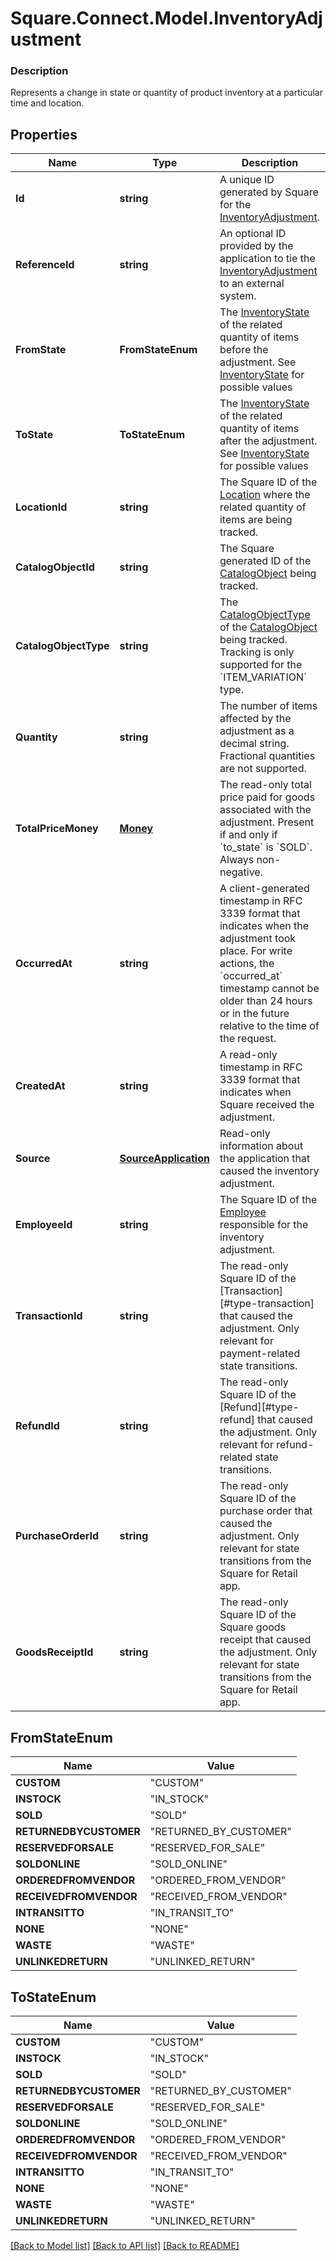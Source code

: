 # Square.Connect.Model.InventoryAdjustment

### Description

Represents a change in state or quantity of product inventory at a particular time and location.

## Properties

Name | Type | Description | Notes
------------ | ------------- | ------------- | -------------
**Id** | **string** | A unique ID generated by Square for the [InventoryAdjustment](#type-inventoryadjustment). | [optional] 
**ReferenceId** | **string** | An optional ID provided by the application to tie the [InventoryAdjustment](#type-inventoryadjustment) to an external system. | [optional] 
**FromState** | **FromStateEnum** | The [InventoryState](#type-inventorystate) of the related quantity of items before the adjustment. See [InventoryState](#type-inventorystate) for possible values | [optional] 
**ToState** | **ToStateEnum** | The [InventoryState](#type-inventorystate) of the related quantity of items after the adjustment. See [InventoryState](#type-inventorystate) for possible values | [optional] 
**LocationId** | **string** | The Square ID of the [Location](#type-location) where the related quantity of items are being tracked. | [optional] 
**CatalogObjectId** | **string** | The Square generated ID of the [CatalogObject](#type-catalogobject) being tracked. | [optional] 
**CatalogObjectType** | **string** | The [CatalogObjectType](#type-catalogobjecttype) of the [CatalogObject](#type-catalogobject) being tracked. Tracking is only supported for the &#x60;ITEM_VARIATION&#x60; type. | [optional] 
**Quantity** | **string** | The number of items affected by the adjustment as a decimal string. Fractional quantities are not supported. | [optional] 
**TotalPriceMoney** | [**Money**](Money.md) | The read-only total price paid for goods associated with the adjustment. Present if and only if &#x60;to_state&#x60; is &#x60;SOLD&#x60;. Always non-negative. | [optional] 
**OccurredAt** | **string** | A client-generated timestamp in RFC 3339 format that indicates when the adjustment took place. For write actions, the &#x60;occurred_at&#x60; timestamp cannot be older than 24 hours or in the future relative to the time of the request. | [optional] 
**CreatedAt** | **string** | A read-only timestamp in RFC 3339 format that indicates when Square received the adjustment. | [optional] 
**Source** | [**SourceApplication**](SourceApplication.md) | Read-only information about the application that caused the inventory adjustment. | [optional] 
**EmployeeId** | **string** | The Square ID of the [Employee](#type-employee) responsible for the inventory adjustment. | [optional] 
**TransactionId** | **string** | The read-only Square ID of the [Transaction][#type-transaction] that caused the adjustment. Only relevant for payment-related state transitions. | [optional] 
**RefundId** | **string** | The read-only Square ID of the [Refund][#type-refund] that caused the adjustment. Only relevant for refund-related state transitions. | [optional] 
**PurchaseOrderId** | **string** | The read-only Square ID of the purchase order that caused the adjustment. Only relevant for state transitions from the Square for Retail app. | [optional] 
**GoodsReceiptId** | **string** | The read-only Square ID of the Square goods receipt that caused the adjustment. Only relevant for state transitions from the Square for Retail app. | [optional] 


## FromStateEnum

Name | Value
------------ | -------------
**CUSTOM** | "CUSTOM"
**INSTOCK** | "IN_STOCK"
**SOLD** | "SOLD"
**RETURNEDBYCUSTOMER** | "RETURNED_BY_CUSTOMER"
**RESERVEDFORSALE** | "RESERVED_FOR_SALE"
**SOLDONLINE** | "SOLD_ONLINE"
**ORDEREDFROMVENDOR** | "ORDERED_FROM_VENDOR"
**RECEIVEDFROMVENDOR** | "RECEIVED_FROM_VENDOR"
**INTRANSITTO** | "IN_TRANSIT_TO"
**NONE** | "NONE"
**WASTE** | "WASTE"
**UNLINKEDRETURN** | "UNLINKED_RETURN"


## ToStateEnum

Name | Value
------------ | -------------
**CUSTOM** | "CUSTOM"
**INSTOCK** | "IN_STOCK"
**SOLD** | "SOLD"
**RETURNEDBYCUSTOMER** | "RETURNED_BY_CUSTOMER"
**RESERVEDFORSALE** | "RESERVED_FOR_SALE"
**SOLDONLINE** | "SOLD_ONLINE"
**ORDEREDFROMVENDOR** | "ORDERED_FROM_VENDOR"
**RECEIVEDFROMVENDOR** | "RECEIVED_FROM_VENDOR"
**INTRANSITTO** | "IN_TRANSIT_TO"
**NONE** | "NONE"
**WASTE** | "WASTE"
**UNLINKEDRETURN** | "UNLINKED_RETURN"



[[Back to Model list]](../README.md#documentation-for-models) [[Back to API list]](../README.md#documentation-for-api-endpoints) [[Back to README]](../README.md)

